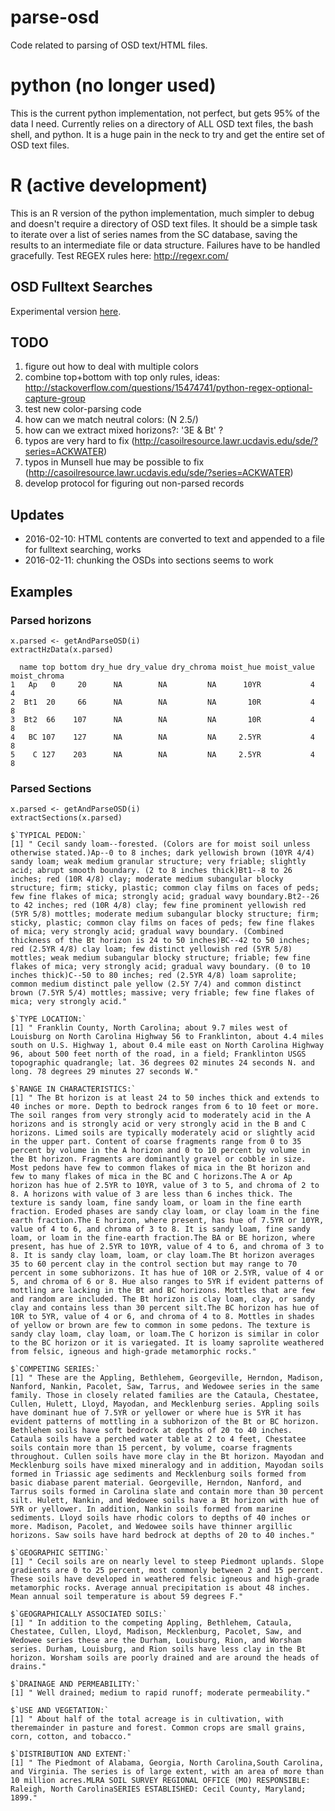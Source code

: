 # parse-osd
Code related to parsing of OSD text/HTML files.

# python (no longer used)
This is the current python implementation, not perfect, but gets 95% of the data I need. Currently relies on a directory of ALL OSD text files, the bash shell, and python. It is a huge pain in the neck to try and get the entire set of OSD text files.

# R (active development)
This is an R version of the python implementation, much simpler to debug and doesn't require a directory of OSD text files. It should be a simple task to iterate over a list of series names from the SC database, saving the results to an intermediate file or data structure. Failures have to be handled gracefully. Test REGEX rules here: http://regexr.com/

## OSD Fulltext Searches
Experimental version [here](http://soilmap2-1.lawr.ucdavis.edu/dylan/soilweb/osd-fulltext/index.php).

## TODO
1. figure out how to deal with multiple colors
2. combine top+bottom with top only rules, ideas: http://stackoverflow.com/questions/15474741/python-regex-optional-capture-group
3. test new color-parsing code
4. how can we match neutral colors: (N 2.5/)
5. how can we extract mixed horizons?: '3E & Bt' ?
6. typos are very hard to fix (http://casoilresource.lawr.ucdavis.edu/sde/?series=ACKWATER)
7. typos in Munsell hue may be possible to fix (http://casoilresource.lawr.ucdavis.edu/sde/?series=ACKWATER)
8. develop protocol for figuring out non-parsed records

## Updates
* 2016-02-10: HTML contents are converted to text and appended to a file for fulltext searching, works
* 2016-02-11: chunking the OSDs into sections seems to work

## Examples

### Parsed horizons
```
x.parsed <- getAndParseOSD(i)
extractHzData(x.parsed)

  name top bottom dry_hue dry_value dry_chroma moist_hue moist_value moist_chroma
1   Ap   0     20      NA        NA         NA      10YR           4            4
2  Bt1  20     66      NA        NA         NA       10R           4            8
3  Bt2  66    107      NA        NA         NA       10R           4            8
4   BC 107    127      NA        NA         NA     2.5YR           4            8
5    C 127    203      NA        NA         NA     2.5YR           4            8
```

### Parsed Sections
```
x.parsed <- getAndParseOSD(i)
extractSections(x.parsed)

$`TYPICAL PEDON:`
[1] " Cecil sandy loam--forested. (Colors are for moist soil unless otherwise stated.)Ap--0 to 8 inches; dark yellowish brown (10YR 4/4) sandy loam; weak medium granular structure; very friable; slightly acid; abrupt smooth boundary. (2 to 8 inches thick)Bt1--8 to 26 inches; red (10R 4/8) clay; moderate medium subangular blocky structure; firm; sticky, plastic; common clay films on faces of peds; few fine flakes of mica; strongly acid; gradual wavy boundary.Bt2--26 to 42 inches; red (10R 4/8) clay; few fine prominent yellowish red (5YR 5/8) mottles; moderate medium subangular blocky structure; firm; sticky, plastic; common clay films on faces of peds; few fine flakes of mica; very strongly acid; gradual wavy boundary. (Combined thickness of the Bt horizon is 24 to 50 inches)BC--42 to 50 inches; red (2.5YR 4/8) clay loam; few distinct yellowish red (5YR 5/8) mottles; weak medium subangular blocky structure; friable; few fine flakes of mica; very strongly acid; gradual wavy boundary. (0 to 10 inches thick)C--50 to 80 inches; red (2.5YR 4/8) loam saprolite; common medium distinct pale yellow (2.5Y 7/4) and common distinct brown (7.5YR 5/4) mottles; massive; very friable; few fine flakes of mica; very strongly acid."

$`TYPE LOCATION:`
[1] " Franklin County, North Carolina; about 9.7 miles west of Louisburg on North Carolina Highway 56 to Franklinton, about 4.4 miles south on U.S. Highway 1, about 0.4 mile east on North Carolina Highway 96, about 500 feet north of the road, in a field; Franklinton USGS topographic quadrangle; lat. 36 degrees 02 minutes 24 seconds N. and long. 78 degrees 29 minutes 27 seconds W."

$`RANGE IN CHARACTERISTICS:`
[1] " The Bt horizon is at least 24 to 50 inches thick and extends to 40 inches or more. Depth to bedrock ranges from 6 to 10 feet or more. The soil ranges from very strongly acid to moderately acid in the A horizons and is strongly acid or very strongly acid in the B and C horizons. Limed soils are typically moderately acid or slightly acid in the upper part. Content of coarse fragments range from 0 to 35 percent by volume in the A horizon and 0 to 10 percent by volume in the Bt horizon. Fragments are dominantly gravel or cobble in size. Most pedons have few to common flakes of mica in the Bt horizon and few to many flakes of mica in the BC and C horizons.The A or Ap horizon has hue of 2.5YR to 10YR, value of 3 to 5, and chroma of 2 to 8. A horizons with value of 3 are less than 6 inches thick. The texture is sandy loam, fine sandy loam, or loam in the fine earth fraction. Eroded phases are sandy clay loam, or clay loam in the fine earth fraction.The E horizon, where present, has hue of 7.5YR or 10YR, value of 4 to 6, and chroma of 3 to 8. It is sandy loam, fine sandy loam, or loam in the fine-earth fraction.The BA or BE horizon, where present, has hue of 2.5YR to 10YR, value of 4 to 6, and chroma of 3 to 8. It is sandy clay loam, loam, or clay loam.The Bt horizon averages 35 to 60 percent clay in the control section but may range to 70 percent in some subhorizons. It has hue of 10R or 2.5YR, value of 4 or 5, and chroma of 6 or 8. Hue also ranges to 5YR if evident patterns of mottling are lacking in the Bt and BC horizons. Mottles that are few and random are included. The Bt horizon is clay loam, clay, or sandy clay and contains less than 30 percent silt.The BC horizon has hue of 10R to 5YR, value of 4 or 6, and chroma of 4 to 8. Mottles in shades of yellow or brown are few to common in some pedons. The texture is sandy clay loam, clay loam, or loam.The C horizon is similar in color to the BC horizon or it is variegated. It is loamy saprolite weathered from felsic, igneous and high-grade metamorphic rocks."

$`COMPETING SERIES:`
[1] " These are the Appling, Bethlehem, Georgeville, Herndon, Madison, Nanford, Nankin, Pacolet, Saw, Tarrus, and Wedowee series in the same family. Those in closely related families are the Cataula, Chestatee, Cullen, Hulett, Lloyd, Mayodan, and Mecklenburg series. Appling soils have dominant hue of 7.5YR or yellower or where hue is 5YR it has evident patterns of mottling in a subhorizon of the Bt or BC horizon. Bethlehem soils have soft bedrock at depths of 20 to 40 inches. Cataula soils have a perched water table at 2 to 4 feet, Chestatee soils contain more than 15 percent, by volume, coarse fragments throughout. Cullen soils have more clay in the Bt horizon. Mayodan and Mecklenburg soils have mixed mineralogy and in addition, Mayodan soils formed in Triassic age sediments and Mecklenburg soils formed from basic diabase parent material. Georgeville, Herndon, Nanford, and Tarrus soils formed in Carolina slate and contain more than 30 percent silt. Hulett, Nankin, and Wedowee soils have a Bt horizon with hue of 5YR or yellower. In addition, Nankin soils formed from marine sediments. Lloyd soils have rhodic colors to depths of 40 inches or more. Madison, Pacolet, and Wedowee soils have thinner argillic horizons. Saw soils have hard bedrock at depths of 20 to 40 inches."

$`GEOGRAPHIC SETTING:`
[1] " Cecil soils are on nearly level to steep Piedmont uplands. Slope gradients are 0 to 25 percent, most commonly between 2 and 15 percent. These soils have developed in weathered felsic igneous and high-grade metamorphic rocks. Average annual precipitation is about 48 inches. Mean annual soil temperature is about 59 degrees F."

$`GEOGRAPHICALLY ASSOCIATED SOILS:`
[1] " In addition to the competing Appling, Bethlehem, Cataula, Chestatee, Cullen, Lloyd, Madison, Mecklenburg, Pacolet, Saw, and Wedowee series these are the Durham, Louisburg, Rion, and Worsham series. Durham, Louisburg, and Rion soils have less clay in the Bt horizon. Worsham soils are poorly drained and are around the heads of drains."

$`DRAINAGE AND PERMEABILITY:`
[1] " Well drained; medium to rapid runoff; moderate permeability."

$`USE AND VEGETATION:`
[1] " About half of the total acreage is in cultivation, with theremainder in pasture and forest. Common crops are small grains, corn, cotton, and tobacco."

$`DISTRIBUTION AND EXTENT:`
[1] " The Piedmont of Alabama, Georgia, North Carolina,South Carolina, and Virginia. The series is of large extent, with an area of more than 10 million acres.MLRA SOIL SURVEY REGIONAL OFFICE (MO) RESPONSIBLE: Raleigh, North CarolinaSERIES ESTABLISHED: Cecil County, Maryland; 1899."
```

